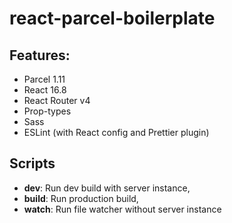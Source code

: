 # react-parcel-boilerplate

## Features:
* Parcel 1.11 
* React 16.8
* React Router v4
* Prop-types
* Sass
* ESLint (with React config and Prettier plugin)

## Scripts
* **dev**: Run dev build with server instance,
* **build**: Run production build,
* **watch**: Run file watcher without server instance
